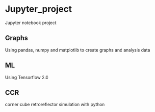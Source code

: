 # Jupyter_project
Jupyter notebook project


## Graphs
Using pandas, numpy and matplotlib to create graphs and analysis data

## ML
Using Tensorflow 2.0

## CCR
corner cube retroreflector simulation with python
